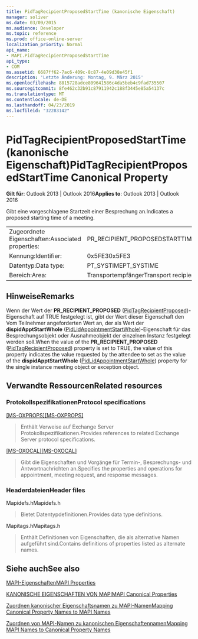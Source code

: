 ```yaml
---
title: PidTagRecipientProposedStartTime (kanonische Eigenschaft)
manager: soliver
ms.date: 03/09/2015
ms.audience: Developer
ms.topic: reference
ms.prod: office-online-server
localization_priority: Normal
api_name:
- MAPI.PidTagRecipientProposedStartTime
api_type:
- COM
ms.assetid: 6687ff62-7ac6-409c-8c87-4e09d38e45f1
description: 'Letzte Änderung: Montag, 9. März 2015'
ms.openlocfilehash: 8815728adce809641586c4da5beb4c9fad735507
ms.sourcegitcommit: 8fe462c32b91c87911942c188f3445e85a54137c
ms.translationtype: MT
ms.contentlocale: de-DE
ms.lasthandoff: 04/23/2019
ms.locfileid: "32283142"
---
```

# <a name="pidtagrecipientproposedstarttime-canonical-property"></a><span data-ttu-id="48c14-103">PidTagRecipientProposedStartTime (kanonische Eigenschaft)</span><span class="sxs-lookup"><span data-stu-id="48c14-103">PidTagRecipientProposedStartTime Canonical Property</span></span>

  
  
<span data-ttu-id="48c14-104">**Gilt für**: Outlook 2013 | Outlook 2016</span><span class="sxs-lookup"><span data-stu-id="48c14-104">**Applies to**: Outlook 2013 | Outlook 2016</span></span> 
  
<span data-ttu-id="48c14-105">Gibt eine vorgeschlagene Startzeit einer Besprechung an.</span><span class="sxs-lookup"><span data-stu-id="48c14-105">Indicates a proposed starting time of a meeting.</span></span>
  
|||
|:-----|:-----|
|<span data-ttu-id="48c14-106">Zugeordnete Eigenschaften:</span><span class="sxs-lookup"><span data-stu-id="48c14-106">Associated properties:</span></span>  <br/> |<span data-ttu-id="48c14-107">PR_RECIPIENT_PROPOSEDSTARTTIME</span><span class="sxs-lookup"><span data-stu-id="48c14-107">PR_RECIPIENT_PROPOSEDSTARTTIME</span></span>  <br/> |
|<span data-ttu-id="48c14-108">Kennung:</span><span class="sxs-lookup"><span data-stu-id="48c14-108">Identifier:</span></span>  <br/> |<span data-ttu-id="48c14-109">0x5FE3</span><span class="sxs-lookup"><span data-stu-id="48c14-109">0x5FE3</span></span>  <br/> |
|<span data-ttu-id="48c14-110">Datentyp:</span><span class="sxs-lookup"><span data-stu-id="48c14-110">Data type:</span></span>  <br/> |<span data-ttu-id="48c14-111">PT_SYSTIME</span><span class="sxs-lookup"><span data-stu-id="48c14-111">PT_SYSTIME</span></span>  <br/> |
|<span data-ttu-id="48c14-112">Bereich:</span><span class="sxs-lookup"><span data-stu-id="48c14-112">Area:</span></span>  <br/> |<span data-ttu-id="48c14-113">Transportempfänger</span><span class="sxs-lookup"><span data-stu-id="48c14-113">Transport recipient</span></span>  <br/> |
   
## <a name="remarks"></a><span data-ttu-id="48c14-114">Hinweise</span><span class="sxs-lookup"><span data-stu-id="48c14-114">Remarks</span></span>

<span data-ttu-id="48c14-115">Wenn der Wert der **PR_RECIPIENT_PROPOSED** ([PidTagRecipientProposed](pidtagrecipientproposed-canonical-property.md))-Eigenschaft auf TRUE festgelegt ist, gibt der Wert dieser Eigenschaft den Vom Teilnehmer angeforderten Wert an, der als Wert der **dispidApptStartWhole** ([PidLidAppointmentStartWhole](pidlidappointmentstartwhole-canonical-property.md))-Eigenschaft für das Besprechungsobjekt oder Ausnahmeobjekt der einzelnen Instanz festgelegt werden soll.</span><span class="sxs-lookup"><span data-stu-id="48c14-115">When the value of the **PR_RECIPIENT_PROPOSED** ([PidTagRecipientProposed](pidtagrecipientproposed-canonical-property.md)) property is set to TRUE, the value of this property indicates the value requested by the attendee to set as the value of the **dispidApptStartWhole** ([PidLidAppointmentStartWhole](pidlidappointmentstartwhole-canonical-property.md)) property for the single instance meeting object or exception object.</span></span>
  
## <a name="related-resources"></a><span data-ttu-id="48c14-116">Verwandte Ressourcen</span><span class="sxs-lookup"><span data-stu-id="48c14-116">Related resources</span></span>

### <a name="protocol-specifications"></a><span data-ttu-id="48c14-117">Protokollspezifikationen</span><span class="sxs-lookup"><span data-stu-id="48c14-117">Protocol specifications</span></span>

<span data-ttu-id="48c14-118">[[MS-OXPROPS]](https://msdn.microsoft.com/library/f6ab1613-aefe-447d-a49c-18217230b148%28Office.15%29.aspx)</span><span class="sxs-lookup"><span data-stu-id="48c14-118">[[MS-OXPROPS]](https://msdn.microsoft.com/library/f6ab1613-aefe-447d-a49c-18217230b148%28Office.15%29.aspx)</span></span>
  
> <span data-ttu-id="48c14-119">Enthält Verweise auf Exchange Server Protokollspezifikationen.</span><span class="sxs-lookup"><span data-stu-id="48c14-119">Provides references to related Exchange Server protocol specifications.</span></span>
    
<span data-ttu-id="48c14-120">[[MS-OXOCAL]](https://msdn.microsoft.com/library/09861fde-c8e4-4028-9346-e7c214cfdba1%28Office.15%29.aspx)</span><span class="sxs-lookup"><span data-stu-id="48c14-120">[[MS-OXOCAL]](https://msdn.microsoft.com/library/09861fde-c8e4-4028-9346-e7c214cfdba1%28Office.15%29.aspx)</span></span>
  
> <span data-ttu-id="48c14-121">Gibt die Eigenschaften und Vorgänge für Termin-, Besprechungs- und Antwortnachrichten an.</span><span class="sxs-lookup"><span data-stu-id="48c14-121">Specifies the properties and operations for appointment, meeting request, and response messages.</span></span>
    
### <a name="header-files"></a><span data-ttu-id="48c14-122">Headerdateien</span><span class="sxs-lookup"><span data-stu-id="48c14-122">Header files</span></span>

<span data-ttu-id="48c14-123">Mapidefs.h</span><span class="sxs-lookup"><span data-stu-id="48c14-123">Mapidefs.h</span></span>
  
> <span data-ttu-id="48c14-124">Bietet Datentypdefinitionen.</span><span class="sxs-lookup"><span data-stu-id="48c14-124">Provides data type definitions.</span></span>
    
<span data-ttu-id="48c14-125">Mapitags.h</span><span class="sxs-lookup"><span data-stu-id="48c14-125">Mapitags.h</span></span>
  
> <span data-ttu-id="48c14-126">Enthält Definitionen von Eigenschaften, die als alternative Namen aufgeführt sind.</span><span class="sxs-lookup"><span data-stu-id="48c14-126">Contains definitions of properties listed as alternate names.</span></span>
    
## <a name="see-also"></a><span data-ttu-id="48c14-127">Siehe auch</span><span class="sxs-lookup"><span data-stu-id="48c14-127">See also</span></span>



[<span data-ttu-id="48c14-128">MAPI-Eigenschaften</span><span class="sxs-lookup"><span data-stu-id="48c14-128">MAPI Properties</span></span>](mapi-properties.md)
  
[<span data-ttu-id="48c14-129">KANONISCHE EIGENSCHAFTEN VON MAPI</span><span class="sxs-lookup"><span data-stu-id="48c14-129">MAPI Canonical Properties</span></span>](mapi-canonical-properties.md)
  
[<span data-ttu-id="48c14-130">Zuordnen kanonischer Eigenschaftsnamen zu MAPI-Namen</span><span class="sxs-lookup"><span data-stu-id="48c14-130">Mapping Canonical Property Names to MAPI Names</span></span>](mapping-canonical-property-names-to-mapi-names.md)
  
[<span data-ttu-id="48c14-131">Zuordnen von MAPI-Namen zu kanonischen Eigenschaftennamen</span><span class="sxs-lookup"><span data-stu-id="48c14-131">Mapping MAPI Names to Canonical Property Names</span></span>](mapping-mapi-names-to-canonical-property-names.md)

